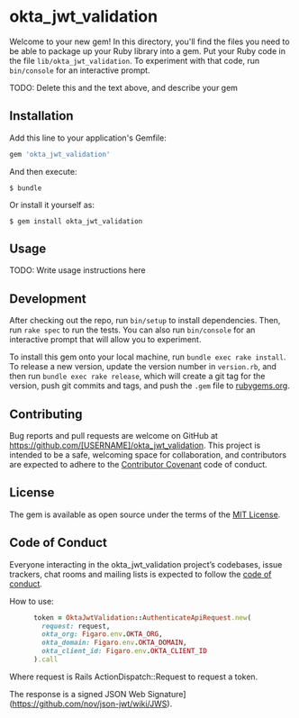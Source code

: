 # okta_jwt_validation

Welcome to your new gem! In this directory, you'll find the files you need to be able to package up your Ruby library into a gem. Put your Ruby code in the file `lib/okta_jwt_validation`. To experiment with that code, run `bin/console` for an interactive prompt.

TODO: Delete this and the text above, and describe your gem

## Installation

Add this line to your application's Gemfile:

```ruby
gem 'okta_jwt_validation'
```

And then execute:

    $ bundle

Or install it yourself as:

    $ gem install okta_jwt_validation

## Usage

TODO: Write usage instructions here

## Development

After checking out the repo, run `bin/setup` to install dependencies. Then, run `rake spec` to run the tests. You can also run `bin/console` for an interactive prompt that will allow you to experiment.

To install this gem onto your local machine, run `bundle exec rake install`. To release a new version, update the version number in `version.rb`, and then run `bundle exec rake release`, which will create a git tag for the version, push git commits and tags, and push the `.gem` file to [rubygems.org](https://rubygems.org).

## Contributing

Bug reports and pull requests are welcome on GitHub at https://github.com/[USERNAME]/okta_jwt_validation. This project is intended to be a safe, welcoming space for collaboration, and contributors are expected to adhere to the [Contributor Covenant](http://contributor-covenant.org) code of conduct.

## License

The gem is available as open source under the terms of the [MIT License](https://opensource.org/licenses/MIT).

## Code of Conduct

Everyone interacting in the okta_jwt_validation project’s codebases, issue trackers, chat rooms and mailing lists is expected to follow the [code of conduct](https://github.com/[USERNAME]/okta_jwt_validation/blob/master/CODE_OF_CONDUCT.md).



How to use:

```ruby
      token = OktaJwtValidation::AuthenticateApiRequest.new(
        request: request,
        okta_org: Figaro.env.OKTA_ORG,
        okta_domain: Figaro.env.OKTA_DOMAIN,
        okta_client_id: Figaro.env.OKTA_CLIENT_ID
      ).call
```

Where request is Rails ActionDispatch::Request to request a token.

The response is a signed JSON Web Signature](https://github.com/nov/json-jwt/wiki/JWS).

